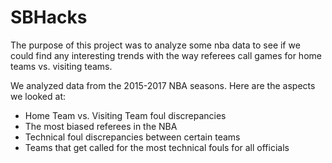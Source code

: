 # SBHacks
The purpose of this project was to analyze some nba data to see if we could find any interesting trends with the way referees call games for home teams vs. visiting teams.

We analyzed data from the 2015-2017 NBA seasons.
Here are the aspects we looked at:

* Home Team vs. Visiting Team foul discrepancies
* The most biased referees in the NBA
* Technical foul discrepancies between certain teams
* Teams that get called for the most technical fouls for all officials
